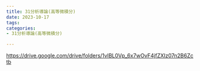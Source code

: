 ```yaml
---
title: 31分析導論(高等微積分)
date: 2023-10-17
tags: 
categories:
- 31分析導論(高等微積分)

---
```

https://drive.google.com/drive/folders/1vlBL0Vp_6x7wOvF4jfZXIz07n2B6Zctb
